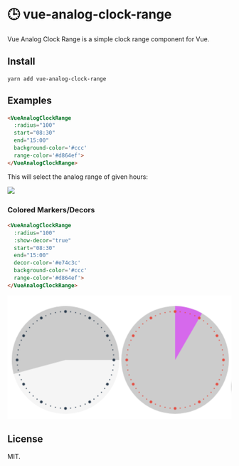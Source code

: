 # 🕒 vue-analog-clock-range

Vue Analog Clock Range is a simple clock range component for Vue.

## Install

```
yarn add vue-analog-clock-range
```

## Examples

```html
<VueAnalogClockRange
  :radius="100"
  start="08:30"
  end="15:00"
  background-color='#ccc'
  range-color='#d864ef'>
</VueAnalogClockRange>
```

This will select the analog range of given hours:

<img src="./resources/screenshot.png" width="200">

### Colored Markers/Decors

```html
<VueAnalogClockRange
  :radius="100"
  :show-decor="true"
  start="08:30"
  end="15:00"
  decor-color='#e74c3c'
  background-color='#ccc'
  range-color='#d864ef'>
</VueAnalogClockRange>
```
<img src="./resources/screenshot_colored.png" width="835">

## License

MIT.
